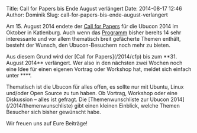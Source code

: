 Title: Call for Papers bis Ende August verlängert
Date: 2014-08-17 12:46
Author: Dominik
Slug: call-for-papers-bis-ende-august-verlangert

Am 15. August 2014 endete der [Call for Papers](/2014/cfp) für die
Ubucon 2014 im Oktober in Katlenburg. Auch wenn das
[Programm](/2014/programm) bisher bereits 14 sehr interessante und vor
allem thematisch breit gefächerte Themen enthält, besteht der Wunsch,
den Ubucon-Besuchern noch mehr zu bieten.

</p>
Aus diesem Grund wird der [Call for Papers](/2014/cfp) bis zum **31.
August 2014** verlängert. Wer also in den nächsten zwei Wochen noch eine
Idee für einen eigenen Vortrag oder Workshop hat, meldet sich einfach
unter **<idee@ubucon.de>**.

</p>
Thematisch ist die Ubucon für alles offen, es sollte nur mit Ubuntu,
Linux und/oder Open Source zu tun haben. Ob Vortrag, Workshop oder eine
Diskussion – alles ist gefragt. Die [Themenwunschliste zur Ubucon
2014](/2014/themenwunschliste) gibt einen kleinen Einblick, welche
Themen Besucher sich bisher gewünscht habe.

</p>
Wir freuen uns auf Eure Beiträge!

</p>

